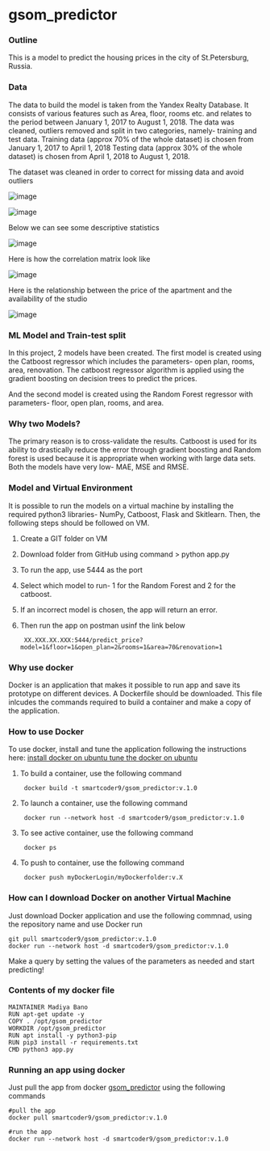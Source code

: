 # gsom_predictor

### Outline
This is a model to predict the housing prices in the city of St.Petersburg, Russia. 

### Data
The data to build the model is taken from the Yandex Realty Database. It consists of various features such as Area, floor, rooms etc. and relates to the period between January 1, 2017 to August 1, 2018. The data was cleaned, outliers removed and split in two categories, namely- training and test data. 
Training data (approx 70% of the whole dataset) is chosen from January 1, 2017 to April 1, 2018 
Testing data (approx 30% of the whole dataset) is chosen from April 1, 2018 to August 1, 2018.

The dataset was cleaned in order to correct for missing data and avoid outliers

![image](https://user-images.githubusercontent.com/72549040/174079654-65388f14-971c-4aa2-be3a-aeea58449eb5.png)

![image](https://user-images.githubusercontent.com/72549040/174080194-925b4578-a136-45e9-8514-7de01ea8200d.png)



Below we can see some descriptive statistics

![image](https://user-images.githubusercontent.com/72549040/174080062-5e6a6809-0d7b-4eb2-8fd9-070ebe9b1f9d.png)

Here is how the correlation matrix look like

![image](https://user-images.githubusercontent.com/72549040/174080270-ada6e5d8-112a-4856-8fa1-aac7ede028aa.png)


Here is the relationship between the price of the apartment and the availability of the studio

![image](https://user-images.githubusercontent.com/72549040/174082235-ea6f84f4-b55b-449c-adf0-4246f99e4b03.png)



### ML Model and Train-test split
In this project, 2 models have been created. The first model is created using the Catboost regressor which includes the parameters- open plan, rooms, area, renovation. The catboost regressor algorithm is applied using the gradient boosting on decision trees to predict the prices. 

And the second model is created using the Random Forest regressor with parameters- floor, open plan, rooms, and area.

### Why two Models?
The primary reason is to cross-validate the results. Catboost is used for its ability to drastically reduce the error through gradient boosting and Random forest is used because it is appropriate when working with large data sets. Both the models have very low- MAE, MSE and RMSE.

### Model and Virtual Environment
It is possible to run the models on a virtual machine by installing the required python3 libraries- NumPy, Catboost, Flask and Skitlearn. Then, the following steps should be followed on VM.
1. Create a GIT folder on VM
2. Download folder from GitHub using command > python app.py
3. To run the app, use 5444 as the port
4. Select which model to run- 1 for the Random Forest and 2 for the catboost.
5. If an incorrect model is chosen, the app will return an error.
6. Then run the app on postman usinf the link below
		
		XX.XXX.XX.XXX:5444/predict_price?model=1&floor=1&open_plan=2&rooms=1&area=70&renovation=1

### Why use docker
Docker is an application that makes it possible to run app and save its prototype on different devices. A Dockerfile should be downloaded. This file inlcudes the commands required to build a container and make a copy of the application. 

### How to use Docker
To use docker, install and tune the application following the instructions here: [install docker on ubuntu tune the docker on ubuntu](https://docs.docker.com/engine/install/ubuntu/)

1. To build a container, use the following command

		docker build -t smartcoder9/gsom_predictor:v.1.0
	
2. To launch a container, use the following command

		docker run --network host -d smartcoder9/gsom_predictor:v.1.0
	
3. To see active container, use the following command
 
 		docker ps
	
4. To push to container, use the following command

		docker push myDockerLogin/myDockerfolder:v.X
	
	
### How can I download Docker on another Virtual Machine

Just download Docker application and use the following commnad, using the repository name and use Docker run
	
	git pull smartcoder9/gsom_predictor:v.1.0
	docker run --network host -d smartcoder9/gsom_predictor:v.1.0
	
Make a query by setting the values of the parameters as needed and start predicting!


### Contents of my docker file 

	MAINTAINER Madiya Bano
	RUN apt-get update -y
	COPY . /opt/gsom_predictor
	WORKDIR /opt/gsom_predictor
	RUN apt install -y python3-pip
	RUN pip3 install -r requirements.txt
	CMD python3 app.py
	
### Running an app using docker

Just pull the app from docker [gsom_predictor](https://hub.docker.com/repository/docker/madiya20/gsom_predictor) using the following commands
	
	#pull the app
	docker pull smartcoder9/gsom_predictor:v.1.0

	#run the app
	docker run --network host -d smartcoder9/gsom_predictor:v.1.0
